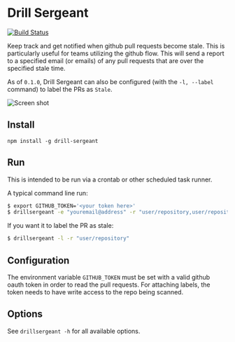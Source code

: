 # Drill Sergeant

[![Build Status](https://travis-ci.org/zumba/drill-sergeant.png?branch=master)](https://travis-ci.org/zumba/drill-sergeant)

Keep track and get notified when github pull requests become stale. This is particularly useful for teams utilizing the github flow. This will send a report to a specified email (or emails) of any pull requests that are over the specified stale time.

As of `0.1.0`, Drill Sergeant can also be configured (with the `-l, --label` command) to label the PRs as `Stale`.

![Screen shot](https://raw.githubusercontent.com/zumba/drill-sergeant/master/label-screenshot.png)

## Install

```
npm install -g drill-sergeant
```

## Run

This is intended to be run via a crontab or other scheduled task runner.

A typical command line run:

```bash
$ export GITHUB_TOKEN='<your token here>'
$ drillsergeant -e "youremail@address" -r "user/repository,user/repository2"
```

If you want it to label the PR as stale:

```bash
$ drillsergeant -l -r "user/repository"
```

## Configuration

The environment variable `GITHUB_TOKEN` must be set with a valid github oauth token in order to read the pull requests.
For attaching labels, the token needs to have write access to the repo being scanned.

## Options

See `drillsergeant -h` for all available options.
